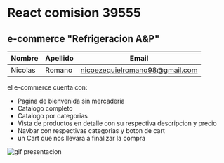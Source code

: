 # React comision 39555
## e-commerce "Refrigeracion A&P"

|  Nombre  |  Apellido  |  Email  |
|---|---|---|
|Nicolas|Romano|nicoezequielromano98@gmail.com

el e-commerce cuenta con:
* Pagina de bienvenida sin mercaderia
* Catalogo completo 
* Catalogo por categorias
* Vista de productos en detalle con su respectiva descripcion y precio
* Navbar con respectivas categorias y boton de cart
* un Cart que nos llevara a finalizar la compra

![gif presentacion](gif/pre-entrega2.gif)